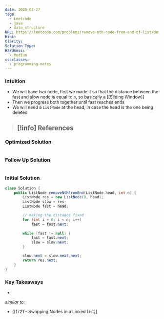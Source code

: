 ```yaml
---
date: 2025-03-27
tags:
  - Leetcode
  - java
  - data_structure
URL: https://leetcode.com/problems/remove-nth-node-from-end-of-list/description/
Hint: 
Clarity: 
Solution Type: 
Hardness:
  - Medium
cssclasses:
  - programming-notes
---
```

### Intuition
- We will have two node, first we made it so that the distance between the fast and slow node is equal to `n`, so basically a [[Sliding Window]] 
- Then we progress both together until fast reaches ends
- We will need a `ListNode` at the head, in case the head is the one being deleted

> [!info] References
> - 
### Optimized Solution
```java

```
### Follow Up Solution
```java

```
### Initial Solution
```java
class Solution {
    public ListNode removeNthFromEnd(ListNode head, int n) {
        ListNode res = new ListNode(0, head);
        ListNode slow = res;
        ListNode fast = head;

        // making the distance fixed
        for (int i = 0; i < n; i++)
            fast = fast.next;
        
        while (fast != null) {
            fast = fast.next;
            slow = slow.next;
        }

        slow.next = slow.next.next;
        return res.next;
    }
}
```
### Key Takeaways
- 

*similar to:* 
- [[1721 - Swapping Nodes in a Linked List]]